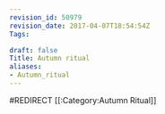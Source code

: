 ```yaml
---
revision_id: 50979
revision_date: 2017-04-07T18:54:54Z
Tags:

draft: false
Title: Autumn ritual
aliases:
- Autumn_ritual
---
```

#REDIRECT [[:Category:Autumn Ritual]]